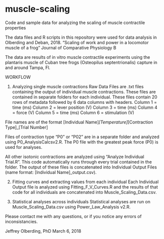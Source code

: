 # muscle-scaling
Code and sample data for analyzing the scaling of muscle contractile properties

The data files and R scripts in this repository were used for data analysis in Olberding and Deban, 2018. “Scaling of work and power in a locomotor muscle of a frog”  Journal of Comparative Physiology B

The data are results of in vitro muscle contractile experiments using the plantaris muscle of Cuban tree frogs (Osteopilus septentrionalis) capture in and around Tampa, Fl. 

WORKFLOW

1. Analyzing single muscle contractions
Raw Data Files are .txt files containing the output of individual muscle contractions. These files are contained in separate folders for each individual. These files contain 20 rows of metadata followed by 6 data columns with headers. 
Column 1 = time (ms)
Column 2 = lever position (V)
Column 3 = time (ms)
Column 4 = force (V)
Column 5 = time (ms)
Column 6 = stimulation (V)

File names are of the format
[Individual Name]_[Temperature]_[Contraction Type]_[Trial Number]

Files of contraction type “P0” or “P02” are in a separate folder and analyzed using P0_AnalysisCalcsv2.R. The P0 file with the greatest peak force (P0) is used for analyses.

All other isotonic contractions are analyzed using “Analyze Individual Trial.R”. This code automatically runs through every trial contained in the folder. The output of these files is concatenated into Individual Output Files (name format: [Individual Name]_output.csv).

2. Fitting curves and extracting values from each individual
Each Individual Output file is analyzed using Fitting_F_V_Curves.R and the results of that code for all individuals are concatenated into Muscle_Scaling_Data.csv.

3. Statistical analyses across individuals
Statistical analyses are run on Muscle_Scaling_Data.csv using Power_Law_Analysis v2.R.

Please contact me with any questions, or if you notice any errors of inconsistancies.

Jeffrey Olberding, PhD
March 6, 2018
